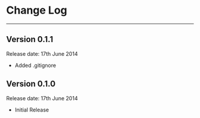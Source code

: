 # Change Log

---

## Version 0.1.1

Release date: 17th June 2014
- Added .gitignore


## Version 0.1.0

Release date: 17th June 2014
- Initial Release